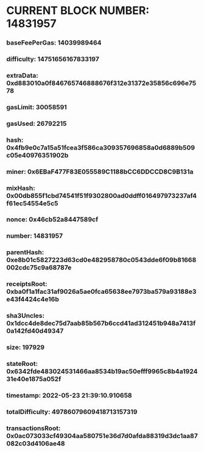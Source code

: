 # CURRENT BLOCK NUMBER: 14831957

### baseFeePerGas: 14039989464
### difficulty: 14751656167833197
### extraData: 0xd883010a0f846765746888676f312e31372e35856c696e7578
### gasLimit: 30058591
### gasUsed: 26792215
### hash: 0x4fb9e0c7a15a51fcea3f586ca309357696858a0d6889b509c05e40976351902b
### miner: 0x6EBaF477F83E055589C1188bCC6DDCCD8C9B131a
### mixHash: 0x00db855f1cbd74541f51f9302800ad0ddff016497973237af4f61ec54554e5c5
### nonce: 0x46cb52a8447589cf
### number: 14831957
### parentHash: 0xe8b01c5827223d63cd0e482958780c0543dde6f09b81668002cdc75c9a68787e
### receiptsRoot: 0xba0f1a1fac31af9026a5ae0fca65638ee7973ba579a93188e3e43f4424c4e16b
### sha3Uncles: 0x1dcc4de8dec75d7aab85b567b6ccd41ad312451b948a7413f0a142fd40d49347
### size: 197929
### stateRoot: 0x6342fde483024531466aa8534b19ac50efff9965c8b4a192431e40e1875a052f
### timestamp: 2022-05-23 21:39:10.910658
### totalDifficulty: 49786079609418713157319
### transactionsRoot: 0x0ac073033cf49304aa580751e36d7d0afda88319d3dc1aa87082c03d4106ae48
